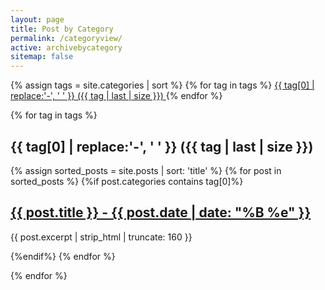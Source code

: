 ```yaml
---
layout: page
title: Post by Category
permalink: /categoryview/
active: archivebycategory
sitemap: false
---
```

<article>
  <section class="containerOuter pageHeader">
    <section class="containerInnerNarrow">


{% assign tags = site.categories | sort %}
{% for tag in tags %}
 <span class="site-tag">
    <a href="#{{ tag | first | slugify }}">
            {{ tag[0] | replace:'-', ' ' }} ({{ tag | last | size }})
    </a>
</span>
{% endfor %}
</section>
</section>


<div id="index">

{% for tag in tags %}
<a name="{{ tag[0] }}"></a><h2>{{ tag[0] | replace:'-', ' ' }} ({{ tag | last | size }}) </h2>
{% assign sorted_posts = site.posts | sort: 'title' %}
{% for post in sorted_posts %}
{%if post.categories contains tag[0]%}
<article>
  <h2><a href="{{ site.url }}{{ post.url }}" title="{{ post.title }}">{{ post.title }} - <span>{{ post.date |  date: "%B %e" }}</span></a></h2>
   <p>{{ post.excerpt | strip_html | truncate: 160 }}</p>
</article>
{%endif%}
{% endfor %}

{% endfor %}
</div>

